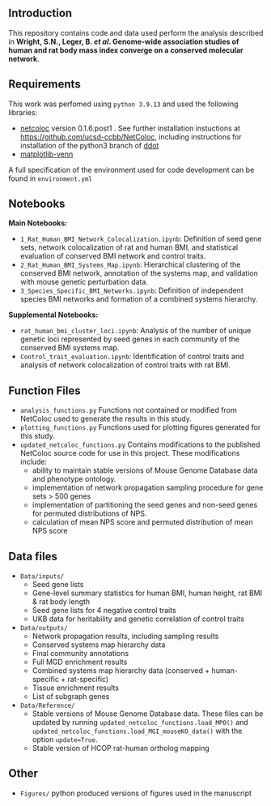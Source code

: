 ## Introduction
This repository contains code and data used perform the analysis described in 
**Wright, S.N., Leger, B. *et al*. Genome-wide association studies of human and rat body mass index converge on a 
conserved molecular network**.

## Requirements
This work was perfomed using `python 3.9.13` and used the following libraries:
* [netcoloc](https://pypi.org/project/netcoloc/0.1.6.post1/) version 0.1.6.post1 . See further installation instuctions at 
https://github.com/ucsd-ccbb/NetColoc, including instructions for installation of the python3 branch of [ddot](https://github.com/idekerlab/ddot/tree/python3)
* [matplotlib-venn](https://pypi.org/project/matplotlib-venn/)  

A full specification of the environment used for code development can be found in `environment.yml`

## Notebooks
**Main Notebooks:**  
* `1_Rat_Human_BMI_Network_Colocalization.ipynb`: Definition of seed gene sets, 
network colocalization of rat and human BMI, and statistical evaluation of conserved 
BMI network and control traits. 
* `2_Rat_Human_BMI_Systems_Map.ipynb`: Hierarchical clustering of the conserved
BMI network, annotation of the systems map, and validation with mouse genetic 
perturbation data.
* `3_Species_Specific_BMI_Networks.ipynb`: Definition of independent species BMI 
networks and formation of a combined systems hierarchy.   

**Supplemental Notebooks:**  
* `rat_human_bmi_cluster_loci.ipynb`: Analysis of the number of unique genetic loci 
represented by seed genes in each community of the conserved BMI systems map. 
* `Control_trait_evaluation.ipynb`: Identification of control traits and analysis of 
network colocalization of control traits with rat BMI.

## Function Files
* `analysis_functions.py` Functions not contained or modified from NetColoc 
used to generate the results in this study. 
* `plotting_functions.py` Functions used for plotting figures generated for 
this study.  
* `updated_netcoloc_functions.py` Contains modifications to the published NetColoc 
source code for use in this project. These modifications include:
  * ability to maintain stable versions of Mouse Genome Database data and phenotype 
ontology.
  * implementation of network propagation sampling procedure for gene sets > 500 genes
  * implementation of partitioning the seed genes and non-seed genes for permuted
distributions of NPS.
  * calculation of mean NPS score and permuted distribution of mean NPS score

## Data files
* `Data/inputs/`
  * Seed gene lists
  * Gene-level summary statistics for human BMI, human height, rat BMI & rat body length
  * Seed gene lists for 4 negative control traits
  * UKB data for heritability and genetic correlation of control traits
* `Data/outputs/`
  * Network propagation results, including sampling results
  * Conserved systems map hierarchy data
  * Final community annotations
  * Full MGD enrichment results
  * Combined systems map hierarchy data (conserved + human-specific + rat-specific)
  * Tissue enrichment results
  * List of subgraph genes
* `Data/Reference/`
  * Stable versions of Mouse Genome Database data. These files can be updated by 
running `updated_netcoloc_functions.load_MPO()` and 
`updated_netcoloc_functions.load_MGI_mouseKO_data()` with the option `update=True`.
  * Stable version of HCOP rat-human ortholog mapping
  
## Other
* `Figures/` python produced versions of figures used in the manuscript
